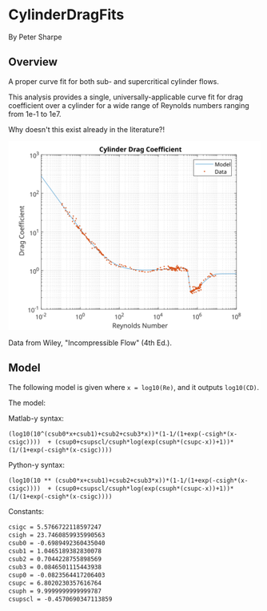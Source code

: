 # CylinderDragFits
By Peter Sharpe

## Overview

A proper curve fit for both sub- and supercritical cylinder flows. 

This analysis provides a single, universally-applicable curve fit for drag coefficient over a cylinder for a wide range of Reynolds numbers ranging from 1e-1 to 1e7.



Why doesn't this exist already in the literature?!

![Fit Display](cylinderdragfit.svg)

Data from Wiley, "Incompressible Flow" (4th Ed.).

## Model

The following model is given where `x = log10(Re)`, and it outputs `log10(CD)`.

The model:

Matlab-y syntax:
```
(log10(10^(csub0*x+csub1)+csub2+csub3*x))*(1-1/(1+exp(-csigh*(x-csigc))))  + (csup0+csupscl/csuph*log(exp(csuph*(csupc-x))+1))*(1/(1+exp(-csigh*(x-csigc))))
```

Python-y syntax:
```
(log10(10 ** (csub0*x+csub1)+csub2+csub3*x))*(1-1/(1+exp(-csigh*(x-csigc))))  + (csup0+csupscl/csuph*log(exp(csuph*(csupc-x))+1))*(1/(1+exp(-csigh*(x-csigc))))
```
Constants:
```
csigc = 5.5766722118597247
csigh = 23.7460859935990563
csub0 = -0.6989492360435040
csub1 = 1.0465189382830078
csub2 = 0.7044228755898569
csub3 = 0.0846501115443938
csup0 = -0.0823564417206403
csupc = 6.8020230357616764
csuph = 9.9999999999999787
csupscl = -0.4570690347113859
```
